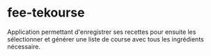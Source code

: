 # fee-tekourse
Application permettant d'enregistrer ses recettes pour ensuite les sélectionner et générer une liste de course avec tous les ingrédients nécessaire.
